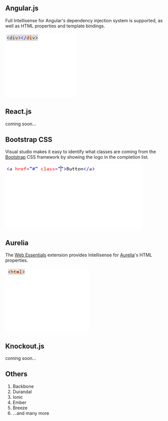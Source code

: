 ﻿<properties
	pageTitle="Client-side"
	description="Visual Studio has excellent support for many types of client-side frameworks."
	slug="client-side"
	keywords="vsix, extensibility, plugins"
/>

## Angular.js
Full Intellisense for Angular's dependency injection system is supported,
as well as HTML properties and template bindings.

![Angular Intellisense](_assets/frameworks-angular.gif)

## React.js
coming soon...

## Bootstrap CSS
Visual studio makes it easy to identify what classes are coming from the 
[Bootstrap](http://getbootstrap.com) CSS framework by showing the logo in
the completion list.

![Bootstrap Intellisense](_assets/frameworks-bootstrap.gif)

## Aurelia
The [Web Essentials](http://vswebessentials.com) extension provides 
Intellisense for [Aurelia](http://aurelia.io/)'s HTML properties.

![Aurelia Intellisense](_assets/frameworks-aurelia.gif)

## Knockout.js
coming soon...

## Others

1. Backbone
2. Durandal
3. Ionic
4. Ember
5. Breeze
6. ...and many more